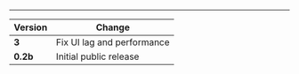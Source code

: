 ---

| Version  | Change                     |
| -------- | -------------------------- |
| **3**    | Fix UI lag and performance |
| **0.2b** | Initial public release     |
